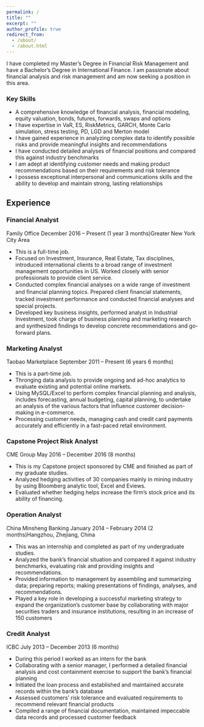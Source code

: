 ```yaml
---
permalink: /
title: ""
excerpt: ""
author_profile: true
redirect_from: 
  - /about/
  - /about.html
---
```


I have completed my Master’s Degree in Financial Risk Management and have a Bachelor’s Degree in International Finance. I am passionate about financial analysis and risk management and am now seeking a position in this area.

### Key Skills
* A comprehensive knowledge of financial analysis, financial modeling, equity valuation, bonds, futures, forwards, swaps and options
* I have expertise in VaR, ES, RiskMetrics, GARCH, Monte Carlo simulation, stress testing, PD, LGD and Merton model
* I have gained experience in analyzing complex data to identify possible risks and provide meaningful insights and recommendations
* I have conducted detailed analyses of financial positions and compared this against industry benchmarks
* I am adept at identifying customer needs and making product recommendations based on their requirements and risk tolerance
* I possess exceptional interpersonal and communications skills and the ability to develop and maintain strong, lasting relationships


Experience
------

### Financial Analyst
Family Office
December 2016 – Present (1 year 3 months)Greater New York City Area
* This is a full-time job.
* Focused on Investment, Insurance, Real Estate, Tax disciplines, introduced international clients to a broad range of investment management opportunities in US. Worked closely with senior professionals to provide client service.
* Conducted complex ﬁnancial analyses on a wide range of investment and ﬁnancial planning topics. Prepared client ﬁnancial statements, tracked investment performance and conducted ﬁnancial analyses and special projects. 
* Developed key business insights, performed analyst in Industrial Investment, took charge of business planning and marketing research and synthesized ﬁndings to develop concrete recommendations and go-forward plans.

### Marketing Analyst
Taobao Marketplace
September 2011 – Present (6 years 6 months)
* This is a part-time job.
* Thronging data analysis to provide ongoing and ad-hoc analytics to evaluate existing and potential online markets.
* Using MySQL/Excel to perform complex financial planning and analysis, includes forecasting, annual budgeting, capital planning, to undertake an analysis of the various factors that influence customer decision-making in e-commerce. 
* Processing customer needs, managing cash and credit card payments accurately and efficiently in a fast-paced retail environment.

### Capstone Project Risk Analyst
CME Group
May 2016 – December 2016 (8 months)
* This is my Capstone project sponsored by CME and finished as part of my graduate studies.
* Analyzed hedging activities of 30 companies mainly in mining industry by using Bloomberg analytic tool, Excel and Eviews.
* Evaluated whether hedging helps increase the firm’s stock price and its ability of financing.

### Operation Analyst
China Minsheng Banking
January 2014 – February 2014 (2 months)Hangzhou, Zhejiang, China
* This was an internship and completed as part of my undergraduate studies.
* Analyzed the bank’s financial situation and compared it against industry benchmarks, evaluating risk and providing insights and recommendations.
* Provided information to management by assembling and summarizing data; preparing reports; making presentations of findings, analyses, and recommendations.
* Played a key role in developing a successful marketing strategy to expand the organization’s customer base by collaborating with major securities traders and insurance institutions, resulting in an increase of 150 customers

### Credit Analyst
ICBC
July 2013 – December 2013 (6 months)
* During this period I worked as an intern for the bank
* Collaborating with a senior manager, I performed a detailed financial analysis and cost containment exercise to support the bank’s financial planning 
* Initiated the loan process and established and maintained accurate records within the bank’s database
* Assessed customers’ risk tolerance and evaluated requirements to recommend relevant financial products
* Compiled a range of financial documentation, maintained impeccable data records and processed customer feedback
